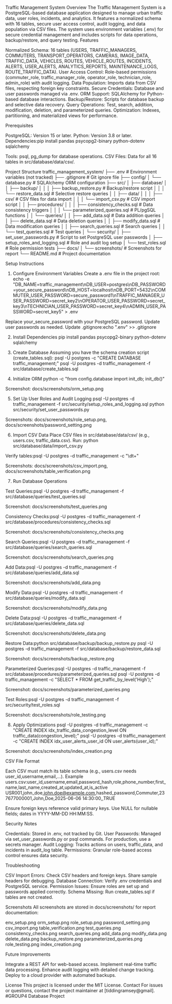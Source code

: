 Traffic Management System
Overview
The Traffic Management System is a PostgreSQL-based database application designed to manage urban traffic data, user roles, incidents, and analytics. It features a normalized schema with 16 tables, secure user access control, audit logging, and data population via CSV files. The system uses environment variables (.env) for secure credential management and includes scripts for data operations, backup/restore, and query testing.
Features

Normalized Schema: 16 tables (USERS, TRAFFIC_MANAGERS, COMMUTERS, TRANSPORT_OPERATORS, CAMERAS, IMAGE_DATA, TRAFFIC_DATA, VEHICLES, ROUTES, VEHICLE_ROUTES, INCIDENTS, ALERTS, USER_ALERTS, ANALYTICS_REPORTS, MAINTENANCE_LOGS, ROUTE_TRAFFIC_DATA).
User Access Control: Role-based permissions (commuter_role, traffic_manager_role, operator_role, technician_role, admin_role) with audit logging.
Data Population: Imports data from CSV files, respecting foreign key constraints.
Secure Credentials: Database and user passwords managed via .env.
ORM Support: SQLAlchemy for Python-based database interactions.
Backup/Restore: Scripts for database backup and selective data recovery.
Query Operations: Test, search, addition, modification, deletion, and parameterized queries.
Optimization: Indexes, partitioning, and materialized views for performance.

Prerequisites

PostgreSQL: Version 15 or later.
Python: Version 3.8 or later.
Dependencies:pip install pandas psycopg2-binary python-dotenv sqlalchemy


Tools: psql, pg_dump for database operations.
CSV Files: Data for all 16 tables in src/database/data/csv/.

Project Structure
traffic_management_system/
├── .env                    # Environment variables (not tracked)
├── .gitignore              # Git ignore file
├── config/
│   └── database.py         # SQLAlchemy ORM configuration
├── src/
│   ├── database/
│   │   ├── backup/
│   │   │   ├── backup_restore.py        # Backup/restore script
│   │   │   └── restore_data.sql         # Selective restore queries
│   │   ├── data/
│   │   │   ├── csv/                     # CSV files for data import
│   │   │   └── import_csv.py            # CSV import script
│   │   ├── procedures/
│   │   │   ├── consistency_checks.sql   # Data consistency triggers
│   │   │   └── parameterized_queries.sql # PL/pgSQL functions
│   │   └── queries/
│   │       ├── add_data.sql             # Data addition queries
│   │       ├── delete_data.sql          # Data deletion queries
│   │       ├── modify_data.sql          # Data modification queries
│   │       ├── search_queries.sql       # Search queries
│   │       └── test_queries.sql         # Test queries
│   └── security/
│       ├── set_user_passwords.py        # Script to set PostgreSQL user passwords
│       ├── setup_roles_and_logging.sql  # Role and audit log setup
│       └── test_roles.sql               # Role permission tests
├── docs/
│   └── screenshots/                     # Screenshots for report
└── README.md                            # Project documentation

Setup Instructions
1. Configure Environment Variables
Create a .env file in the project root:
echo -e "DB_NAME=traffic_management\nDB_USER=postgres\nDB_PASSWORD=your_secure_password\nDB_HOST=localhost\nDB_PORT=5432\nCOMMUTER_USER_PASSWORD=secure_password1\nTRAFFIC_MANAGER_USER_PASSWORD=secret_key2\nOPERATOR_USER_PASSWORD=secret_key3\nTECHNICIAN_USER_PASSWORD=secret_key4\nADMIN_USER_PASSWORD=secret_key5" > .env


Replace your_secure_password with your PostgreSQL password.
Update user passwords as needed.
Update .gitignore:echo ".env" >> .gitignore



2. Install Dependencies
pip install pandas psycopg2-binary python-dotenv sqlalchemy

3. Create Database
Assuming you have the schema creation script (create_tables.sql):
psql -U postgres -c "CREATE DATABASE traffic_management;"
psql -U postgres -d traffic_management -f src/database/create_tables.sql

4. Initialize ORM
python -c "from config.database import init_db; init_db()"


Screenshot: docs/screenshots/orm_setup.png

5. Set Up User Roles and Audit Logging
psql -U postgres -d traffic_management -f src/security/setup_roles_and_logging.sql
python src/security/set_user_passwords.py


Screenshots: docs/screenshots/role_setup.png, docs/screenshots/password_setting.png

6. Import CSV Data
Place CSV files in src/database/data/csv/ (e.g., users.csv, traffic_data.csv). Run:
python src/database/data/import_csv.py


Verify tables:psql -U postgres -d traffic_management -c "\dt+"


Screenshots: docs/screenshots/csv_import.png, docs/screenshots/table_verification.png

7. Run Database Operations

Test Queries:psql -U postgres -d traffic_management -f src/database/queries/test_queries.sql


Screenshot: docs/screenshots/test_queries.png


Consistency Checks:psql -U postgres -d traffic_management -f src/database/procedures/consistency_checks.sql


Screenshot: docs/screenshots/consistency_checks.png


Search Queries:psql -U postgres -d traffic_management -f src/database/queries/search_queries.sql


Screenshot: docs/screenshots/search_queries.png


Add Data:psql -U postgres -d traffic_management -f src/database/queries/add_data.sql


Screenshot: docs/screenshots/add_data.png


Modify Data:psql -U postgres -d traffic_management -f src/database/queries/modify_data.sql


Screenshot: docs/screenshots/modify_data.png


Delete Data:psql -U postgres -d traffic_management -f src/database/queries/delete_data.sql


Screenshot: docs/screenshots/delete_data.png


Restore Data:python src/database/backup/backup_restore.py
psql -U postgres -d traffic_management -f src/database/backup/restore_data.sql


Screenshot: docs/screenshots/backup_restore.png


Parameterized Queries:psql -U postgres -d traffic_management -f src/database/procedures/parameterized_queries.sql
psql -U postgres -d traffic_management -c "SELECT * FROM get_traffic_by_level('High');"


Screenshot: docs/screenshots/parameterized_queries.png


Test Roles:psql -U postgres -d traffic_management -f src/security/test_roles.sql


Screenshot: docs/screenshots/role_testing.png



8. Apply Optimizations
psql -U postgres -d traffic_management -c "CREATE INDEX idx_traffic_data_congestion_level ON traffic_data(congestion_level);"
psql -U postgres -d traffic_management -c "CREATE INDEX idx_user_alerts_user_id ON user_alerts(user_id);"


Screenshot: docs/screenshots/index_creation.png

CSV File Format

Each CSV must match its table schema (e.g., users.csv needs user_id,username,email,...).
Example users.csv:user_id,username,email,password_hash,role,phone_number,first_name,last_name,created_at,updated_at,is_active
USR001,john_doe,john.doe@example.com,hashed_password,Commuter,237677000001,John,Doe,2025-06-06 14:30:00,,TRUE


Ensure foreign keys reference valid primary keys.
Use NULL for nullable fields; dates in YYYY-MM-DD HH:MM:SS.

Security Notes

Credentials: Stored in .env, not tracked by Git.
User Passwords: Managed via set_user_passwords.py or psql commands. For production, use a secrets manager.
Audit Logging: Tracks actions on users, traffic_data, and incidents in audit_log table.
Permissions: Granular role-based access control ensures data security.

Troubleshooting

CSV Import Errors: Check CSV headers and foreign keys. Share sample headers for debugging.
Database Connection: Verify .env credentials and PostgreSQL service.
Permission Issues: Ensure roles are set up and passwords applied correctly.
Schema Missing: Run create_tables.sql if tables are not created.

Screenshots
All screenshots are stored in docs/screenshots/ for report documentation:

env_setup.png
orm_setup.png
role_setup.png
password_setting.png
csv_import.png
table_verification.png
test_queries.png
consistency_checks.png
search_queries.png
add_data.png
modify_data.png
delete_data.png
backup_restore.png
parameterized_queries.png
role_testing.png
index_creation.png

Future Improvements

Integrate a REST API for web-based access.
Implement real-time traffic data processing.
Enhance audit logging with detailed change tracking.
Deploy to a cloud provider with automated backups.

License
This project is licensed under the MIT License.
Contact
For issues or questions, contact the project maintainer at [tiddingramsey@gmail].
#GROUP4 Database Project
